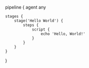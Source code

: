 pipeline {
    agent any  
    
    stages {
        stage('Hello World') {
            steps {
                script {
                    echo 'Hello, World!'
                }
            }
        }
    }
}
